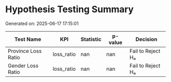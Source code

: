 # Hypothesis Testing Summary
Generated on: 2025-06-17 17:15:01

| Test Name | KPI | Statistic | p-value | Decision |
|-----------|-----|-----------|---------|----------|
| Province Loss Ratio | loss_ratio | nan | nan | Fail to Reject H₀ |
| Gender Loss Ratio | loss_ratio | nan | nan | Fail to Reject H₀ |
